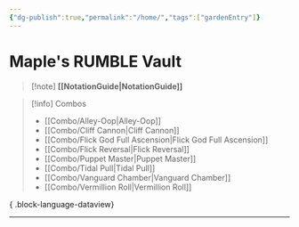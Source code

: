 ```yaml
---
{"dg-publish":true,"permalink":"/home/","tags":["gardenEntry"]}
---
```


# Maple's RUMBLE Vault





> [!note]  **[[NotationGuide\|NotationGuide]]**

> [!info] Combos
>  - [[Combo/Alley-Oop\|Alley-Oop]]
> - [[Combo/Cliff Cannon\|Cliff Cannon]]
> - [[Combo/Flick God Full Ascension\|Flick God Full Ascension]]
> - [[Combo/Flick Reversal\|Flick Reversal]]
> - [[Combo/Puppet Master\|Puppet Master]]
> - [[Combo/Tidal Pull\|Tidal Pull]]
> - [[Combo/Vanguard Chamber\|Vanguard Chamber]]
> - [[Combo/Vermillion Roll\|Vermillion Roll]]
> 
{ .block-language-dataview}

---





